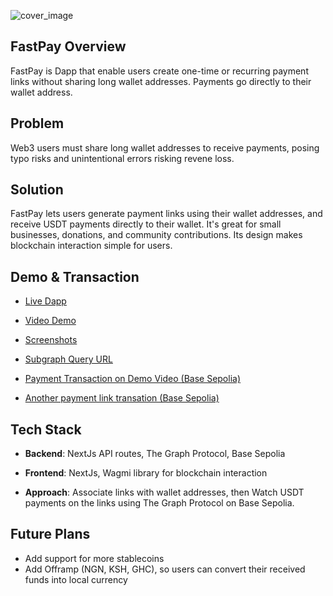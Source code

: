 ![cover_image](https://fstpay.vercel.app/img/cover.jpg)

## FastPay Overview

FastPay is Dapp that enable users create one-time or recurring payment links without sharing long wallet addresses. Payments go directly to their wallet address.

## Problem

Web3 users must share long wallet addresses to receive payments, posing typo risks and unintentional errors risking revene loss.

## Solution

FastPay lets users generate payment links using their wallet addresses, and receive USDT payments directly to their wallet. It's great for small businesses, donations, and community contributions. Its design makes blockchain interaction simple for users.

## Demo & Transaction

- [Live Dapp](https://fstpay.vercel.app)

- [Video Demo](https://youtu.be/aPA05ZTg8Ik)

- [Screenshots](https://drive.google.com/drive/folders/15uX-fBDJaNlSHdzhMhUeBEAKUCPq2LJT?usp=sharing)

- [Subgraph Query URL ](https://api.studio.thegraph.com/query/74190/fastpay/v1)

- [Payment Transaction on Demo Video (Base Sepolia)](https://base-sepolia.blockscout.com/tx/0x2f728dd8b6fcce32e03b3af74519ec0293bd0a75fa7fa9b4a2299843441078c9)
- [Another payment link transation (Base Sepolia)](https://base-sepolia.blockscout.com/tx/0xa093f8eae4e149d4f222676ea89bd2a4f0168178b86af21316837b649bccffce)

## Tech Stack

- **Backend**: NextJs API routes, The Graph Protocol, Base Sepolia

- **Frontend**: NextJs, Wagmi library for blockchain interaction

- **Approach**: Associate links with wallet addresses, then Watch USDT payments on the links using The Graph Protocol on Base Sepolia.

## Future Plans

- Add support for more stablecoins
- Add Offramp (NGN, KSH, GHC), so users can convert their received funds into local currency
